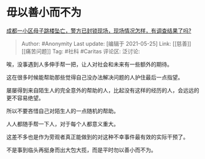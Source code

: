 # 毋以善小而不为
[成都一小区母子跳楼坠亡，警方已封锁现场，现场情况怎样，有调查结果了吗?](https://www.zhihu.com/question/407934212/answer/1350882472)

> Author: #Anonymity
> Last update: [编辑于 2021-05-25]
> Link: [[慈善]] [[痛苦问题]]
> Tag: #社科 #Caritas
> 评论区:
> 泛讨论:

唉，没事遇到人多伸手帮一把，让人对社会和未来有一些额外的期待。

这在很多时候能帮助那些觉得自己没办法解决问题的人护住最后一点指望。

屡屡得到来自陌生人的完全意外的帮助的人，比起没有这样的经历的人，会远远的更不容易绝望。

所以不要吝惜自己对陌生人的一点随机的帮助。

人人都随手帮一下人，对于每个人都意义重大。

这差不多也是作为旁观者真正能做到的对这种不幸事件最有效的实际干预了。

不是事到临头再挺身而出大包大揽，而是平时勿以善小而不为。
